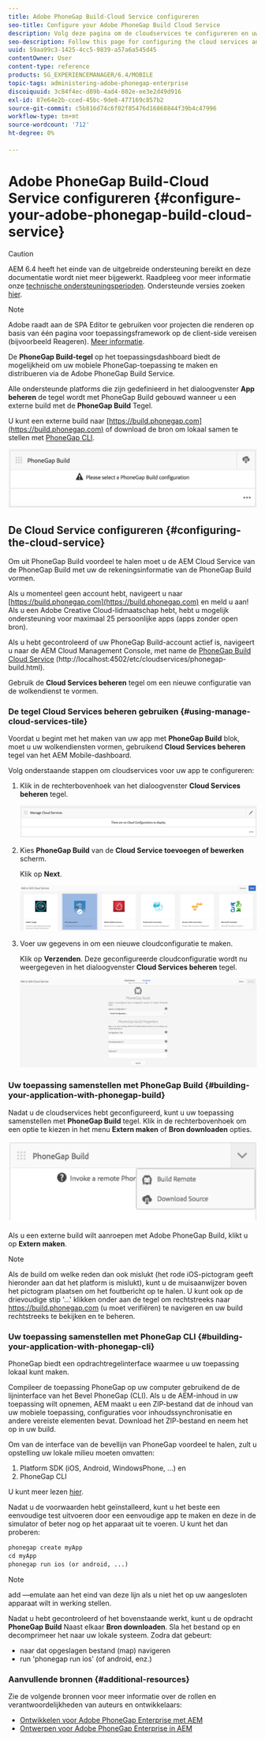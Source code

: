 ```yaml
---
title: Adobe PhoneGap Build-Cloud Service configureren
seo-title: Configure your Adobe PhoneGap Build Cloud Service
description: Volg deze pagina om de cloudservices te configureren en uw toepassing samen te stellen met PhoneGap-build.
seo-description: Follow this page for configuring the cloud services and building your application with PhoneGap build.
uuid: 59aa99c3-1425-4cc5-9839-a57a6a545d45
contentOwner: User
content-type: reference
products: SG_EXPERIENCEMANAGER/6.4/MOBILE
topic-tags: administering-adobe-phonegap-enterprise
discoiquuid: 3c84f4ec-d89b-4ad4-802e-ee3e2d49d916
exl-id: 87e64e2b-cced-45bc-9de8-477169c857b2
source-git-commit: c5b816d74c6f02f85476d16868844f39b4c47996
workflow-type: tm+mt
source-wordcount: '712'
ht-degree: 0%

---
```


# Adobe PhoneGap Build-Cloud Service configureren {#configure-your-adobe-phonegap-build-cloud-service}

>[!CAUTION]
>
>AEM 6.4 heeft het einde van de uitgebreide ondersteuning bereikt en deze documentatie wordt niet meer bijgewerkt. Raadpleeg voor meer informatie onze [technische ondersteuningsperioden](https://helpx.adobe.com/support/programs/eol-matrix.html). Ondersteunde versies zoeken [hier](https://experienceleague.adobe.com/docs/).

>[!NOTE]
>
>Adobe raadt aan de SPA Editor te gebruiken voor projecten die renderen op basis van één pagina voor toepassingsframework op de client-side vereisen (bijvoorbeeld Reageren). [Meer informatie](/help/sites-developing/spa-overview.md).

De **PhoneGap Build-tegel** op het toepassingsdashboard biedt de mogelijkheid om uw mobiele PhoneGap-toepassing te maken en distribueren via de Adobe PhoneGap Build Service.

Alle ondersteunde platforms die zijn gedefinieerd in het dialoogvenster **App beheren** de tegel wordt met PhoneGap Build gebouwd wanneer u een externe build met de **PhoneGap Build** Tegel.

U kunt een externe build naar [https://build.phonegap.com](https://build.phonegap.com) of download de bron om lokaal samen te stellen met [PhoneGap CLI](https://docs.phonegap.com/references/phonegap-cli/).

![PhoneGap Build-tegel](assets/chlimage_1-60.png)

## De Cloud Service configureren {#configuring-the-cloud-service}

Om uit PhoneGap Build voordeel te halen moet u de AEM Cloud Service van de PhoneGap Build met uw de rekeningsinformatie van de PhoneGap Build vormen.

Als u momenteel geen account hebt, navigeert u naar [https://build.phonegap.com](https://build.phonegap.com) en meld u aan! Als u een Adobe Creative Cloud-lidmaatschap hebt, hebt u mogelijk ondersteuning voor maximaal 25 persoonlijke apps (apps zonder open bron).

Als u hebt gecontroleerd of uw PhoneGap Build-account actief is, navigeert u naar de AEM Cloud Management Console, met name de [PhoneGap Build Cloud Service](http://localhost:4502/etc/cloudservices/phonegap-build.html) (http://localhost:4502/etc/cloudservices/phonegap-build.html).

Gebruik de **Cloud Services beheren** tegel om een nieuwe configuratie van de wolkendienst te vormen.

### De tegel Cloud Services beheren gebruiken {#using-manage-cloud-services-tile}

Voordat u begint met het maken van uw app met **PhoneGap Build** blok, moet u uw wolkendiensten vormen, gebruikend **Cloud Services beheren** tegel van het AEM Mobile-dashboard.

Volg onderstaande stappen om cloudservices voor uw app te configureren:

1. Klik in de rechterbovenhoek van het dialoogvenster **Cloud Services beheren** tegel.

   ![chlimage_1-61](assets/chlimage_1-61.png)

1. Kies **PhoneGap Build** van de **Cloud Service toevoegen of bewerken** scherm.

   Klik op **Next**.

   ![chlimage_1-62](assets/chlimage_1-62.png)

1. Voer uw gegevens in om een nieuwe cloudconfiguratie te maken.

   Klik op **Verzenden**. Deze geconfigureerde cloudconfiguratie wordt nu weergegeven in het dialoogvenster **Cloud Services beheren** tegel.

   ![chlimage_1-63](assets/chlimage_1-63.png)

### Uw toepassing samenstellen met PhoneGap Build {#building-your-application-with-phonegap-build}

Nadat u de cloudservices hebt geconfigureerd, kunt u uw toepassing samenstellen met **PhoneGap Build** tegel. Klik in de rechterbovenhoek om een optie te kiezen in het menu **Extern maken** of **Bron downloaden** opties.

![chlimage_1-64](assets/chlimage_1-64.png)

Als u een externe build wilt aanroepen met Adobe PhoneGap Build, klikt u op **Extern maken**.

>[!NOTE]
>
>Als de build om welke reden dan ook mislukt (het rode iOS-pictogram geeft hieronder aan dat het platform is mislukt), kunt u de muisaanwijzer boven het pictogram plaatsen om het foutbericht op te halen. U kunt ook op de drievoudige stip &#39;...&#39; klikken onder aan de tegel om rechtstreeks naar https://build.phonegap.com (u moet verifiëren) te navigeren en uw build rechtstreeks te bekijken en te beheren.

### Uw toepassing samenstellen met PhoneGap CLI {#building-your-application-with-phonegap-cli}

PhoneGap biedt een opdrachtregelinterface waarmee u uw toepassing lokaal kunt maken.

Compileer de toepassing PhoneGap op uw computer gebruikend de de lijninterface van het Bevel PhoneGap (CLI). Als u de AEM-inhoud in uw toepassing wilt opnemen, AEM maakt u een ZIP-bestand dat de inhoud van uw mobiele toepassing, configuraties voor inhoudssynchronisatie en andere vereiste elementen bevat. Download het ZIP-bestand en neem het op in uw build.

Om van de interface van de bevellijn van PhoneGap voordeel te halen, zult u opstelling uw lokale milieu moeten omvatten:

1. Platform SDK (iOS, Android, WindowsPhone, ...) en
1. PhoneGap CLI

U kunt meer lezen [hier](https://docs.phonegap.com/references/phonegap-cli/).

Nadat u de voorwaarden hebt geïnstalleerd, kunt u het beste een eenvoudige test uitvoeren door een eenvoudige app te maken en deze in de simulator of beter nog op het apparaat uit te voeren. U kunt het dan proberen:

```xml
phonegap create myApp
cd myApp
phonegap run ios (or android, ...)
```

>[!NOTE]
>
>add —emulate aan het eind van deze lijn als u niet het op uw aangesloten apparaat wilt in werking stellen.

Nadat u hebt gecontroleerd of het bovenstaande werkt, kunt u de opdracht **PhoneGap Build** Naast elkaar **Bron downloaden**. Sla het bestand op en decomprimeer het naar uw lokale systeem. Zodra dat gebeurt:

* naar dat opgeslagen bestand (map) navigeren
* run &#39;phonegap run ios&#39; (of android, enz.)

### Aanvullende bronnen {#additional-resources}

Zie de volgende bronnen voor meer informatie over de rollen en verantwoordelijkheden van auteurs en ontwikkelaars:

* [Ontwikkelen voor Adobe PhoneGap Enterprise met AEM](/help/mobile/developing-in-phonegap.md)
* [Ontwerpen voor Adobe PhoneGap Enterprise in AEM](/help/mobile/phonegap.md)
